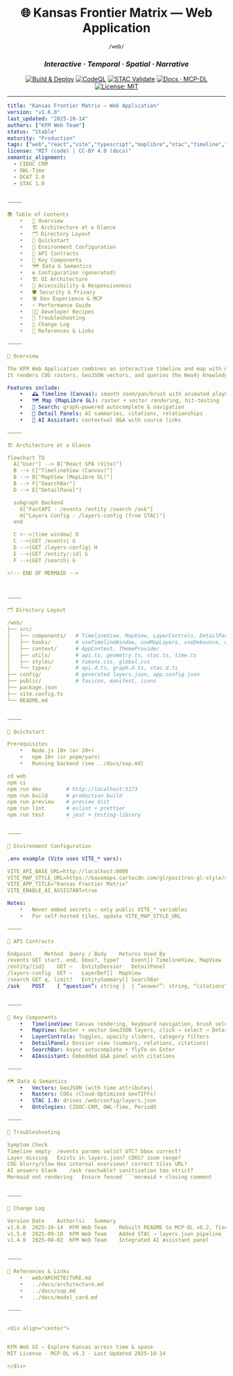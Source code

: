 <div align="center">

# 🌐 Kansas Frontier Matrix — **Web Application**  
`/web/`

### *Interactive · Temporal · Spatial · Narrative*

[![Build & Deploy](https://img.shields.io/github/actions/workflow/status/bartytime4life/Kansas-Frontier-Matrix/site.yml?label=Build%20%26%20Deploy)](../../.github/workflows/site.yml)
[![CodeQL](https://img.shields.io/github/actions/workflow/status/bartytime4life/Kansas-Frontier-Matrix/codeql.yml?label=CodeQL)](../../.github/workflows/codeql.yml)
[![STAC Validate](https://img.shields.io/github/actions/workflow/status/bartytime4life/Kansas-Frontier-Matrix/stac-validate.yml?label=STAC%20Validate)](../../.github/workflows/stac-validate.yml)
[![Docs · MCP-DL](https://img.shields.io/badge/Docs-MCP--DL%20v6.2-blue)](../../docs/)
[![License: MIT](https://img.shields.io/badge/License-MIT-green.svg)](../../LICENSE)

</div>

---

```yaml
title: "Kansas Frontier Matrix — Web Application"
version: "v1.6.0"
last_updated: "2025-10-14"
authors: ["KFM Web Team"]
status: "Stable"
maturity: "Production"
tags: ["web","react","vite","typescript","maplibre","stac","timeline","mcp"]
license: "MIT (code) | CC-BY 4.0 (docs)"
semantic_alignment:
  - CIDOC CRM
  - OWL-Time
  - DCAT 2.0
  - STAC 1.0


⸻

📚 Table of Contents
	•	🧭 Overview
	•	🏗 Architecture at a Glance
	•	🗂 Directory Layout
	•	🚀 Quickstart
	•	🔧 Environment Configuration
	•	🔌 API Contracts
	•	🧩 Key Components
	•	🗺 Data & Semantics
	•	⚙️ Configuration (generated)
	•	🏗 UI Architecture
	•	📱 Accessibility & Responsiveness
	•	🛡 Security & Privacy
	•	🛠 Dev Experience & MCP
	•	⚡ Performance Guide
	•	🧑‍💻 Developer Recipes
	•	🧪 Troubleshooting
	•	🧾 Change Log
	•	🔗 References & Links

⸻

🧭 Overview

The KFM Web Application combines an interactive timeline and map with AI-assisted context.
It renders COG rasters, GeoJSON vectors, and queries the Neo4j Knowledge Graph via FastAPI — dynamically discovering layers from a STAC catalog.

Features include:
	•	🕰 Timeline (Canvas): smooth zoom/pan/brush with animated playback
	•	🗺 Map (MapLibre GL): raster + vector rendering, hit-testing
	•	🔎 Search: graph-powered autocomplete & navigation
	•	📑 Detail Panels: AI summaries, citations, relationships
	•	🤖 AI Assistant: contextual Q&A with source links

⸻

🏗 Architecture at a Glance

flowchart TD
  A["User"] --> B["React SPA (Vite)"]
  B --> C["TimelineView (Canvas)"]
  B --> D["MapView (MapLibre GL)"]
  B --> F["SearchBar"]
  D --> E["DetailPanel"]

  subgraph Backend
    G["FastAPI · /events /entity /search /ask"]
    H["Layers Config · /layers-config (from STAC)"]
  end

  C <-->|time window| D
  C -->|GET /events| G
  D -->|GET /layers-config| H
  E -->|GET /entity/:id| G
  F -->|GET /search| G

<!-- END OF MERMAID -->



⸻

🗂 Directory Layout

/web/
├── src/
│   ├── components/   # TimelineView, MapView, LayerControls, DetailPanel, SearchBar, AIAssistant
│   ├── hooks/        # useTimelineWindow, useMapLayers, useDebounce, useHotkeys
│   ├── context/      # AppContext, ThemeProvider
│   ├── utils/        # api.ts, geometry.ts, stac.ts, time.ts
│   ├── styles/       # tokens.css, global.css
│   └── types/        # api.d.ts, graph.d.ts, stac.d.ts
├── config/           # generated layers.json, app.config.json
├── public/           # favicon, manifest, icons
├── package.json
├── vite.config.ts
└── README.md


⸻

🚀 Quickstart

Prerequisites
	•	Node.js 18+ (or 20+)
	•	npm 10+ (or pnpm/yarn)
	•	Running backend (see ../docs/sop.md)

cd web
npm ci
npm run dev        # http://localhost:5173
npm run build      # production build
npm run preview    # preview dist
npm run lint       # eslint + prettier
npm run test       # jest + testing-library


⸻

🔧 Environment Configuration

.env example (Vite uses VITE_* vars):

VITE_API_BASE_URL=http://localhost:8000
VITE_MAP_STYLE_URL=https://basemaps.cartocdn.com/gl/positron-gl-style/style.json
VITE_APP_TITLE="Kansas Frontier Matrix"
VITE_ENABLE_AI_ASSISTANT=true

Notes:
	•	Never embed secrets — only public VITE_* variables
	•	For self-hosted tiles, update VITE_MAP_STYLE_URL

⸻

🔌 API Contracts

Endpoint	Method	Query / Body	Returns	Used By
/events	GET	start, end, bbox?, type?	Event[]	TimelineView, MapView
/entity/{id}	GET	—	EntityDossier	DetailPanel
/layers-config	GET	—	LayerDef[]	MapView
/search	GET	q, limit?	EntitySummary[]	SearchBar
/ask	POST	{ “question”: string }	{ “answer”: string, “citations”: [] }	AIAssistant


⸻

🧩 Key Components
	•	TimelineView: Canvas rendering, keyboard navigation, brush select
	•	MapView: Raster + vector GeoJSON layers, click → select → DetailPanel
	•	LayerControls: Toggles, opacity sliders, category filters
	•	DetailPanel: Dossier view (summary, relations, citations)
	•	SearchBar: Async autocomplete + flyTo on Enter
	•	AIAssistant: Embedded Q&A panel with citations

⸻

🗺 Data & Semantics
	•	Vectors: GeoJSON (with time attributes)
	•	Rasters: COGs (Cloud-Optimized GeoTIFFs)
	•	STAC 1.0: drives /web/config/layers.json
	•	Ontologies: CIDOC-CRM, OWL-Time, PeriodO

⸻

🧪 Troubleshooting

Symptom	Check
Timeline empty	/events params valid? UTC? bbox correct?
Layer missing	Exists in layers.json? CORS? zoom range?
COG blurry/slow	Has internal overviews? correct tiles URL?
AI answers blank	/ask reachable? sanitization too strict?
Mermaid not rendering	Ensure fenced ```mermaid + closing comment 


⸻

🧾 Change Log

Version	Date	Author(s)	Summary
v1.6.0	2025-10-14	KFM Web Team	Rebuilt README to MCP-DL v6.2, fixed Mermaid rendering
v1.5.0	2025-09-10	KFM Web Team	Added STAC → layers.json pipeline
v1.4.0	2025-08-02	KFM Web Team	Integrated AI Assistant panel


⸻

🔗 References & Links
	•	web/ARCHITECTURE.md
	•	../docs/architecture.md
	•	../docs/sop.md
	•	../docs/model_card.md

⸻


<div align="center">


KFM Web UI — Explore Kansas across time & space
MIT License · MCP-DL v6.2 · Last Updated 2025-10-14

</div>
```

